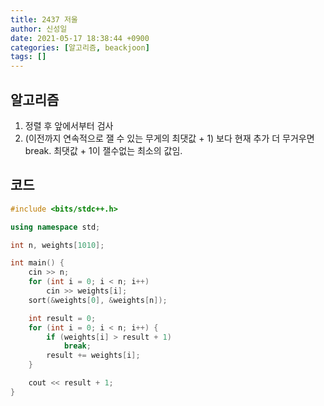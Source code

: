 ```yaml
---
title: 2437 저울
author: 신성일
date: 2021-05-17 18:38:44 +0900
categories: [알고리즘, beackjoon]
tags: []
---
```


## 알고리즘

1. 정렬 후 앞에서부터 검사
2. (이전까지 연속적으로 잴 수 있는 무게의 최댓값 + 1) 보다 현재 추가 더 무거우면 break. 최댓값 + 1이 잴수없는 최소의 값임.

## 코드

```c++
#include <bits/stdc++.h>

using namespace std;

int n, weights[1010];

int main() {
	cin >> n;
	for (int i = 0; i < n; i++)
		cin >> weights[i];
	sort(&weights[0], &weights[n]);

	int result = 0;
	for (int i = 0; i < n; i++) {
		if (weights[i] > result + 1)
			break;
		result += weights[i];
	}

	cout << result + 1;
}
```
